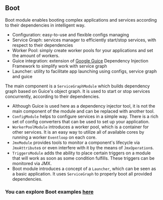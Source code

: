 ## Boot

Boot module enables booting complex applications and services according to their dependencies in intelligent way.

* Configuration: easy-to-use and flexible configs managing
* Service Graph: services manager to efficiently start/stop services, with respect to their dependencies
* Worker Pool: simply create worker pools for your applications and set the amount of workers.
* Guice integration: extension of [Google Guice](https://github.com/google/guice) Dependency Injection Framework to 
simplify work with service graph
* Launcher: utility to facilitate app launching using configs, service graph and guice

The main component is a `ServiceGraphModule` which builds dependency graph based on Guice's object graph. It is used to 
start or stop services concurrently, according to their dependencies. 

* Although Guice is used here as a dependency injector tool, it is not the main component of the module and can be 
replaced with another tool.
* `ConfigModule` helps to configure services in a simple way. There is a rich set of config converters that can be used 
to set up your application.
* `WorkerPoolModule` introduces a worker pool, which is a container for other services. It is an easy way to utilize all 
of available cores by running a worker `Eventloop` on each core.
* `JmxModule` provides tools to monitor a component's lifecycle via `JmxAttribute`s or even interfere with it by the 
means of `JmxOperation`s.
* `TriggersModule` adds the ability to place certain triggers on a module that will work as soon as some condition 
fulfills. These triggers can be monitored via JMX.
* Boot module introduces a concept of a `Launcher`, which can be seen as a basic application. It uses `ServiceGraph` to 
properly boot all provided dependencies.

### You can explore Boot examples [here](https://github.com/softindex/datakernel/blob/master/examples/boot)